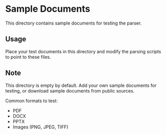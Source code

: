 # Sample Documents

This directory contains sample documents for testing the parser.

## Usage

Place your test documents in this directory and modify the parsing scripts to point to these files.

## Note

This directory is empty by default. Add your own sample documents for testing, or download sample documents from public sources.

Common formats to test:

- PDF
- DOCX
- PPTX
- Images (PNG, JPEG, TIFF)
